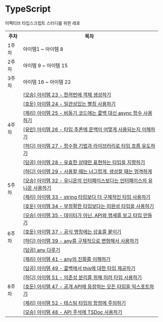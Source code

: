 # TypeScript

이펙티브 타입스크립트 스터디를 위한 레포

<table>
  <tr>
	<th>주차</th>
    <th>목차</th>
  </tr>
  <tr>
    <td rowspan="1">1주차</td>
    <td>아이템1 ~ 아이템 8</td>
  </tr>
  <tr>
    <td rowspan="1">2주차</td>
    <td>아이템 9 ~ 아이템 15</td>
  </tr>
  <tr>
    <td rowspan="1">3주차</td>
    <td>아이템 16 ~ 아이템 22</td>
  </tr>
  <tr>
    <td rowspan="6">4주차</td>
    <td><a href="https://github.com/FrontendStudySeoul/TypeScript/blob/main/4%EC%A3%BC%EC%B0%A8/moseung.md">[모승] 아이템 23 - 한꺼번에 객체 생성하기</a></td>
  </tr>
  <tr>
    <td><a href="https://github.com/FrontendStudySeoul/TypeScript/blob/main/4%EC%A3%BC%EC%B0%A8/hodun.md">[호둔] 아이템 24 - 일관성있는 별칭 사용하기</a></td>
  </tr>
  <tr>
    <td><a href="https://github.com/FrontendStudySeoul/TypeScript/blob/main/4%EC%A3%BC%EC%B0%A8/jerry.md">[제리] 아이템 25 - 비동기 코드에는 콜백 대신 async 함수 사용하기</a></td>
  </tr>
  <tr>
    <td><a href="https://github.com/FrontendStudySeoul/TypeScript/blob/main/4%EC%A3%BC%EC%B0%A8/yoomin.md">[유민] 아이템 26 - 타입 추론에 문맥이 어떻게 사용되는지 이해하기</a></td>
  </tr>
  <tr>
    <td><a href="https://github.com/FrontendStudySeoul/TypeScript/blob/main/4%EC%A3%BC%EC%B0%A8/hardy.md">[하디] 아이템 27 - 함수형 기법과 라이브러리로 타입 흐름 유도하기</a></td>
  </tr>
  <tr>
    <td><a href="https://github.com/FrontendStudySeoul/TypeScript/blob/main/4%EC%A3%BC%EC%B0%A8/damgom.md">[담곰] 아이템 28 - 유효한 상태만 표현하는 타입을 지향하기</a></td>
  </tr>
  <tr>
    <td rowspan="4">5주차</td>
    <td><a href="https://github.com/FrontendStudySeoul/TypeScript/blob/main/5%EC%A3%BC%EC%B0%A8/hardy.md">[하디] 아이템 29 - 사용할 때는 너그럽게, 생성할 때는 엄격하게</a></td>
  </tr>
  <tr>
    <td><a href="https://github.com/FrontendStudySeoul/TypeScript/blob/main/5%EC%A3%BC%EC%B0%A8/moseung.md">[모승] 아이템 32 - 유니온의 인터페이스보다는 인터페이스의 유니온 사용하기</a></td>
  </tr>
  <tr>
    <td><a href="https://github.com/FrontendStudySeoul/TypeScript/blob/main/5%EC%A3%BC%EC%B0%A8/jerry.md">[제리] 아이템 33 - string 타입보다 더 구체적인 타입 사용하기</a></td>
  </tr>
  <tr>
    <td><a href="https://github.com/FrontendStudySeoul/TypeScript/blob/main/5%EC%A3%BC%EC%B0%A8/hodun.md">[호둔] 아이템 34 - 부정확한 타입보다는 미완성 타입을 사용하기</a></td>
  </tr>
  <tr>
    <td rowspan="5">6주차</td>
    <td><a href="https://github.com/FrontendStudySeoul/TypeScript/blob/main/6%EC%A3%BC%EC%B0%A8/moseung.md">[모승] 아이템 35 - 데이터가 아닌, API와 명세를 보고 타입 만들기</a></td>
  </tr>
  <tr>
    <td><a href="https://github.com/FrontendStudySeoul/TypeScript/blob/main/6%EC%A3%BC%EC%B0%A8/hodun.md">[호둔] 아이템 37 - 공식 명칭에는 상표를 붙이기</a></td>
  </tr>
  <tr>
    <td><a href="https://github.com/FrontendStudySeoul/TypeScript/blob/main/6%EC%A3%BC%EC%B0%A8/hardy.md">[하디] 아이템 39 - any를 구체적으로 변형해서 사용하기</a></td>
  </tr>
  <tr>
    <td><a href="https://github.com/FrontendStudySeoul/TypeScript/blob/main/6%EC%A3%BC%EC%B0%A8/damgom.md">[담곰] any 다루기</a></td>
  </tr>
  <tr><td><a href="https://github.com/FrontendStudySeoul/TypeScript/blob/main/6%EC%A3%BC%EC%B0%A8/jerry.md">[제리] 아이템 41 - any의 진화를 이해하기</a></td></tr>
	<tr>
    <td rowspan="6">8주차</td>
    <td><a href="https://github.com/FrontendStudySeoul/TypeScript/blob/main/8%EC%A3%BC%EC%B0%A8/damgom.md">[담곰] 아이템 49 - 콜백에서 this에 대한 타입 제공하기</a></td>
  </tr>
  <tr>
    <td><a href="https://github.com/FrontendStudySeoul/TypeScript/blob/main/8%EC%A3%BC%EC%B0%A8/hardy.md">[하디] 아이템 51 - 의존성 분리를 위해 미러 타입 사용하기
</a></td>
  </tr>
  <tr>
    <td><a href="https://github.com/FrontendStudySeoul/TypeScript/blob/main/8%EC%A3%BC%EC%B0%A8/hodun.md">[호둔] 아이템 47 - 공개 API에 등장하는 모든 타입을 익스포트하기
</a></td>
  </tr>
  <tr>
    <td><a href="https://github.com/FrontendStudySeoul/TypeScript/blob/main/8%EC%A3%BC%EC%B0%A8/jerry.md">[제리] 아이템 52 - 테스팅 타입의 함정에 주의하기</a></td>
  </tr>
  <tr>
    <td><a href="https://github.com/FrontendStudySeoul/TypeScript/blob/main/8%EC%A3%BC%EC%B0%A8/moseung.md">[모승] 아이템 48 - API 주석에 TSDoc 사용하기
</a></td>
  </tr>
</table>

